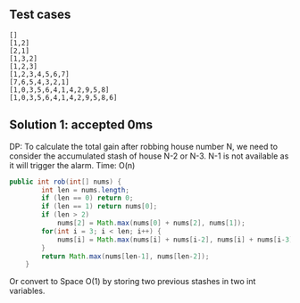 ## Test cases
```
[]
[1,2]
[2,1]
[1,3,2]
[1,2,3]
[1,2,3,4,5,6,7]
[7,6,5,4,3,2,1]
[1,0,3,5,6,4,1,4,2,9,5,8]
[1,0,3,5,6,4,1,4,2,9,5,8,6]

```

## Solution 1: accepted 0ms

DP: To calculate the total gain after robbing house number N, we need to consider the accumulated stash of house N-2 or N-3. N-1 is not available as it will trigger the alarm. 
Time: O(n)  
```java
public int rob(int[] nums) {
        int len = nums.length;
        if (len == 0) return 0;
        if (len == 1) return nums[0];
        if (len > 2)
            nums[2] = Math.max(nums[0] + nums[2], nums[1]);
        for(int i = 3; i < len; i++) {
            nums[i] = Math.max(nums[i] + nums[i-2], nums[i] + nums[i-3]);
        }
        return Math.max(nums[len-1], nums[len-2]);
    }
```
Or convert to Space O(1) by storing two previous stashes in two int variables.  
